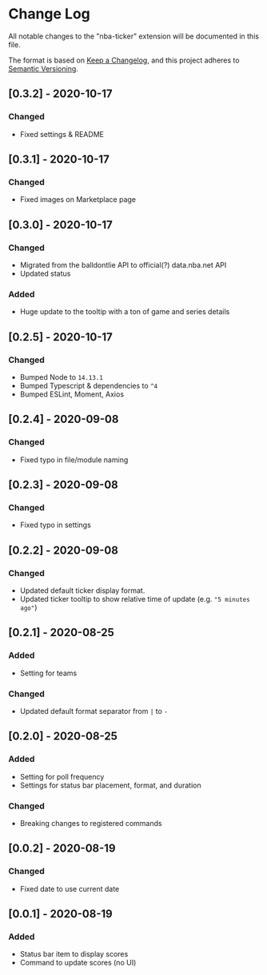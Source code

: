# Change Log

All notable changes to the "nba-ticker" extension will be documented in this file.

The format is based on [Keep a Changelog](https://keepachangelog.com/en/1.0.0/),
and this project adheres to [Semantic Versioning](https://semver.org/spec/v2.0.0.html).

## [0.3.2] - 2020-10-17
### Changed
- Fixed settings & README

## [0.3.1] - 2020-10-17
### Changed
- Fixed images on Marketplace page

## [0.3.0] - 2020-10-17
### Changed
- Migrated from the balldontlie API to official(?) data.nba.net API
- Updated status
### Added
- Huge update to the tooltip with a ton of game and series details

## [0.2.5] - 2020-10-17
### Changed
- Bumped Node to `14.13.1`
- Bumped Typescript & dependencies to `^4`
- Bumped ESLint, Moment, Axios

## [0.2.4] - 2020-09-08
### Changed
- Fixed typo in file/module naming

## [0.2.3] - 2020-09-08
### Changed
- Fixed typo in settings

## [0.2.2] - 2020-09-08
### Changed
- Updated default ticker display format.
- Updated ticker tooltip to show relative time of update (e.g. `"5 minutes ago"`)

## [0.2.1] - 2020-08-25
### Added
- Setting for teams
### Changed
- Updated default format separator from `|` to `-`

## [0.2.0] - 2020-08-25
### Added
- Setting for poll frequency
- Settings for status bar placement, format, and duration
### Changed
- Breaking changes to registered commands

## [0.0.2] - 2020-08-19
### Changed
- Fixed date to use current date

## [0.0.1] - 2020-08-19
### Added
- Status bar item to display scores
- Command to update scores (no UI)
